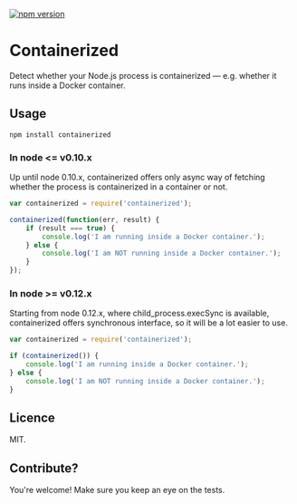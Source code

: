 [![npm version](https://badge.fury.io/js/containerized.svg)](http://badge.fury.io/js/containerized)

# Containerized

Detect whether your Node.js process is containerized — e.g. whether it runs inside a Docker container.

## Usage

```
npm install containerized
```

### In node <= v0.10.x

Up until node 0.10.x, containerized offers only async way of fetching whether the process is containerized in a container or not.

```javascript
var containerized = require('containerized');

containerized(function(err, result) {
	if (result === true) {
		console.log('I am running inside a Docker container.');
	} else {
		console.log('I am NOT running inside a Docker container.');
	}
});
```

### In node >= v0.12.x

Starting from node 0.12.x, where child_process.execSync is available, containerized offers synchronous interface, so it will be a lot easier to use.

```javascript
var containerized = require('containerized');

if (containerized()) {
	console.log('I am running inside a Docker container.');
} else {
	console.log('I am NOT running inside a Docker container.');
}
```

## Licence

MIT.

## Contribute?

You're welcome! Make sure you keep an eye on the tests.
